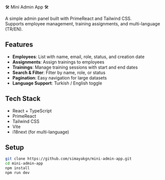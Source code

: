 🛠️ Mini Admin App 🛠️

A simple admin panel built with PrimeReact and Tailwind CSS.  
Supports employee management, training assignments, and multi-language (TR/EN).

## Features
- **Employees**: List with name, email, role, status, and creation date  
- **Assignments**: Assign trainings to employees  
- **Trainings**: Manage training sessions with start and end dates  
- **Search & Filter**: Filter by name, role, or status  
- **Pagination**: Easy navigation for large datasets  
- **Language Support**: Turkish / English toggle  

## Tech Stack
- React + TypeScript
- PrimeReact
- Tailwind CSS
- Vite
- i18next (for multi-language)

## Setup
```bash
git clone https://github.com/simayakgn/mini-admin-app.git
cd mini-admin-app
npm install
npm run dev

